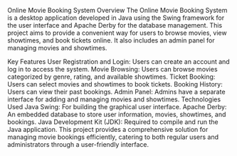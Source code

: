 Online Movie Booking System
Overview
The Online Movie Booking System is a desktop application developed in Java using the Swing framework for the user interface and Apache Derby for the database management. This project aims to provide a convenient way for users to browse movies, view showtimes, and book tickets online. It also includes an admin panel for managing movies and showtimes.

Key Features
User Registration and Login: Users can create an account and log in to access the system.
Movie Browsing: Users can browse movies categorized by genre, rating, and available showtimes.
Ticket Booking: Users can select movies and showtimes to book tickets.
Booking History: Users can view their past bookings.
Admin Panel: Admins have a separate interface for adding and managing movies and showtimes.
Technologies Used
Java Swing: For building the graphical user interface.
Apache Derby: An embedded database to store user information, movies, showtimes, and bookings.
Java Development Kit (JDK): Required to compile and run the Java application.
This project provides a comprehensive solution for managing movie bookings efficiently, catering to both regular users and administrators through a user-friendly interface.
